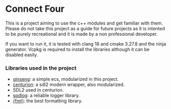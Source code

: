 # Connect Four

This is a project aiming to use the c++ modules and get familiar with them. Please do not take this project as a guide for future projects as it is intented to be purely recreational and it is made by a non professional developer.

If you want to run it, it is tested with clang 18 and cmake 3.27.8 and the ninja generator. Vcpkg is required to install the libraries although it can be disabled easily.

### Libraries used in the project

- [ginseng](https://github.com/apples/ginseng): a simple ecs, modularized in this project.
- [centurion](https://github.com/albin-johansson/centurion): a sdl2 modern wrapper, also modularized.
- SDL2 used in centurion.
- [spdlog](https://github.com/gabime/spdlog): a reliable logger library.
- [{fmt}](https://github.com/fmtlib/fmt): the best formatting library.

